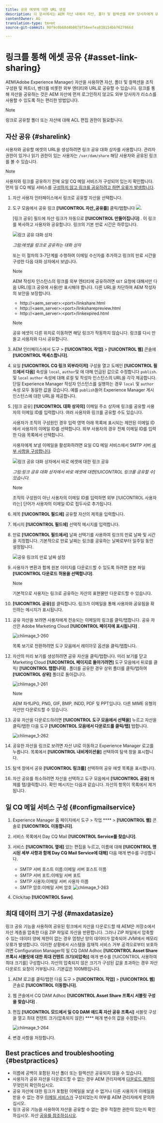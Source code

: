 ```yaml
---
title: 공유 에셋에 대한 URL 생성
description: 이 문서에서는 AEM 자산 내에서 자산, 폴더 및 컬렉션을 외부 당사자에게 URL로 공유하는 방법에 대해 설명합니다.
contentOwner: AG
translation-type: tm+mt
source-git-commit: 90f9c0b60d4b0878f56eefea838154bb7627066d

---
```



# 링크를 통해 에셋 공유 {#asset-link-sharing}

AEM(Adobe Experience Manager) 자산을 사용하면 자산, 폴더 및 컬렉션을 조직 구성원 및 파트너, 벤더를 비롯한 외부 엔티티와 URL로 공유할 수 있습니다. 링크를 통해 자산을 공유하는 것은 AEM 자산에 먼저 로그인하지 않고도 외부 당사자가 리소스를 사용할 수 있도록 하는 편리한 방법입니다.

>[!NOTE]
>
>링크로 공유할 폴더 또는 자산에 대해 ACL 편집 권한이 필요합니다.

## 자산 공유 {#sharelink}

사용자와 공유할 에셋의 URL을 생성하려면 링크 공유 대화 상자를 사용합니다. 관리자 권한이 있거나 읽기 권한이 있는 사용자는 `/var/dam/share` 해당 사용자와 공유된 링크를 볼 수 있습니다.

>[!NOTE]
>
>사용자와 링크를 공유하기 전에 요일 CQ 메일 서비스가 구성되어 있는지 확인합니다. 먼저 일 CQ 메일 서비스를 [구성하지 않고 링크를 공유하려고 하면 오류가 발생합니다](/help/assets/link-sharing.md#configmailservice).

1. 자산 사용자 인터페이스에서 링크로 공유할 자산을 선택합니다.
1. 도구 모음에서 공유 링크 **[!UICONTROL 자산_공유를]** 클릭/탭합니다 ![](assets/assets_share.png).

   [링크 공유] 필드에 자산 링크가 자동으로 **[!UICONTROL 만들어집니다]** . 이 링크를 복사하고 사용자와 공유합니다. 링크의 기본 만료 시간은 하루입니다.

   ![링크 공유 대화 상자](assets/Link-sharing-dialog-box.png)

   *그림:에셋을 링크로 공유하는 대화 상자*

   또는 이 절차의 3-7단계를 수행하여 이메일 수신자를 추가하고 링크의 만료 시간을 구성한 다음 대화 상자에서 보냅니다.

   >[!NOTE]
   >
   >AEM 작성자 인스턴스의 링크를 외부 엔티티에 공유하려면 `GET` 요청에 대해서만 다음 URL(링크 공유에 사용)만 표시해야 합니다. 다른 URL을 차단하여 AEM 작성자의 보안을 보장합니다.
   >
   >* http://&lt;aem_server>:&lt;port>/linkshare.html
   * http://&lt;aem_server>:&lt;port>/linksharepreview.html
   * http://&lt;aem_server>:&lt;port>/linkexpired.html


   >[!NOTE]
   공유 에셋이 다른 위치로 이동하면 해당 링크가 작동하지 않습니다. 링크를 다시 만들고 사용자와 다시 공유합니다.

1. AEM 인터페이스에서 도구 > **[!UICONTROL 작업]** > **[!UICONTROL 웹]** 콘솔에 **[!UICONTROL 액세스합니다]**.

1. 요일 **[!UICONTROL CQ 링크 외부라이저]** 구성을 열고 도메인 **[!UICONTROL 필드에서 다음]** 속성을 `local`, `author`및 에 대해 언급된 값으로 수정합니다 `publish`. 및 `local` `author` 속성에 대해 로컬 및 작성자 인스턴스의 URL을 각각 제공합니다. 단일 Experience Manager 작성자 인스턴스를 실행하는 경우 `local` 및 `author` 속성 모두 동일한 값을 갖습니다. 예를 `publish`들어 Experience Manager 게시 인스턴스에 대한 URL을 제공합니다.

1. [링크 공유] **[!UICONTROL 대화 상자의]** 이메일 주소 상자에 링크를 공유할 사용자의 이메일 ID를 입력합니다. 여러 사용자와 링크를 공유할 수도 있습니다.

   사용자가 조직의 구성원인 경우 입력 영역 아래 목록에 표시되는 제안된 이메일 ID에서 사용자의 이메일 ID를 선택합니다. 외부 사용자의 경우 전체 이메일 ID를 입력한 다음 목록에서 선택합니다.

   사용자에게 보낼 이메일을 활성화하려면 요일 CQ 메일 서비스에서 SMTP 서버 [세부 사항을 구성합니다](#configmailservice).

   ![링크 공유 대화 상자에서 바로 에셋에 대한 링크 공유](assets/Asset-Sharing-LinkShareDialog.png)

   *그림:링크 공유 대화 상자에서 바로 에셋에 대한[!UICONTROL 링크를 공유할 수]있습니다.*

   >[!NOTE]
   조직의 구성원이 아닌 사용자의 이메일 ID를 입력하면 외부 [!UICONTROL 사용자라는] 단어가 사용자의 이메일 ID로 접두사로 추가됩니다.

1. 제목 **[!UICONTROL 필드에]** 공유할 자산의 제목을 입력합니다.

1. 메시지 **[!UICONTROL 필드에]** 선택적 메시지를 입력합니다.

1. 만료 **[!UICONTROL 필드에서]** 날짜 선택기를 사용하여 링크의 만료 날짜 및 시간을 지정합니다. 기본적으로 만료 날짜는 링크를 공유하는 날짜로부터 일주일 동안 설정됩니다.

   ![공유 링크의 만료 날짜 설정](assets/Set-shared-link-expiration.png)

1. 사용자가 변환과 함께 원본 이미지를 다운로드할 수 있도록 하려면 원본 파일 **[!UICONTROL 다운로드 허용을 선택합니다]**.

   >[!NOTE]
   기본적으로 사용자는 링크로 공유하는 자산의 표현물만 다운로드할 수 있습니다.

1. **[!UICONTROL 공유]**&#x200B;를 클릭합니다. 링크가 이메일을 통해 사용자와 공유됨을 확인하는 메시지가 표시됩니다.
1. 공유 자산을 보려면 사용자에게 전송되는 이메일의 링크를 클릭/탭합니다. 공유 자산은 Adobe Marketing Cloud **[!UICONTROL 페이지에 표시됩니다]** .

   ![chlimage_1-260](assets/chlimage_1-545.png)

   목록 보기로 전환하려면 도구 모음에서 레이아웃 옵션을 클릭/탭합니다.

1. 자산의 미리 보기를 생성하려면 공유 자산을 클릭/탭합니다. 미리 보기를 닫고 Marketing Cloud **[!UICONTROL 페이지로 돌아가려면]** 도구 모음에서 뒤로를 클릭/ **[!UICONTROL 탭합니다]** . 폴더를 공유한 경우 상위 폴더를 클릭/탭하여 **[!UICONTROL 상위]** 폴더로 돌아갑니다.

   ![chlimage_1-261](assets/chlimage_1-546.png)

   >[!NOTE]
   AEM 파섹JPG, PNG, GIF, BMP, INDD, PDF 및 PPT입니다. 다른 MIME 유형의 자산만 다운로드할 수 있습니다.

1. 공유 자산을 다운로드하려면 **[!UICONTROL 도구 모음에서 선택을]** 누르고 자산을 클릭/탭한 다음 도구 **[!UICONTROL 모음에서 다운로드를 클릭/탭]** 탭합니다.

   ![chlimage_1-262](assets/chlimage_1-547.png)

1. 공유한 자산을 링크로 보려면 자산 UI로 이동하고 Experience Manager 로고를 누릅니다. 목록에서 **[!UICONTROL 내비게이션을]** 선택하여 탐색 창을 표시합니다.
1. 탐색 창에서 공유 **[!UICONTROL 링크를]** 선택하여 공유 에셋 목록을 표시합니다.
1. 자산 공유를 취소하려면 자산을 선택하고 도구 모음에서 **[!UICONTROL 공유]** 해제를 탭/클릭합니다. 확인 메시지는 다음과 같습니다. 자산의 항목이 목록에서 제거됩니다.

## 일 CQ 메일 서비스 구성 {#configmailservice}

1. Experience Manager 홈 페이지에서 도구 > 작업 **** > **[!UICONTROL 웹]** 콘솔로 **[!UICONTROL 이동합니다]**.
1. 서비스 목록에서 Day CQ Mail **[!UICONTROL Service를 찾습니다]**.
1. 서비스 **[!UICONTROL 옆에]** 있는 편집을 누르고, 이름에 대해 **[!UICONTROL 명시된 세부 사항과 함께 Day CQ Mail Service에 대해]** 다음 매개 변수를 구성합니다.

   * SMTP 서버 호스트 이름:이메일 서버 호스트 이름
   * SMTP 서버 포트:이메일 서버 포트
   * SMTP 사용자:이메일 서버 사용자 이름
   * SMTP 암호:이메일 서버 암호
   ![chlimage_1-263](assets/chlimage_1-548.png)

1. Click/tap **[!UICONTROL Save]**.

## 최대 데이터 크기 구성 {#maxdatasize}

링크 공유 기능을 사용하여 공유된 링크에서 자산을 다운로드할 때 AEM은 저장소에서 자산 계층을 압축한 다음 ZIP 파일로 자산을 반환합니다. 그러나 ZIP 파일에서 압축할 수 있는 데이터 양에 제한이 없는 경우 엄청난 양의 데이터가 압축되어 JVM에서 메모리 오류가 발생합니다. 이러한 상황에서 시스템을 잠재적 서비스 거부 공격으로부터 보호하려면 Configuration Manager의 일 CQ DAM Adhoc **[!UICONTROL Asset Share 프록시 서블릿에 대한 최대 컨텐트 크기(비압축)]** 매개 변수를 [!UICONTROL 사용하여 최대 크기를] 구성합니다. 자산의 압축되지 않은 크기가 구성된 값을 초과하는 경우 자산 다운로드 요청이 거부됩니다. 기본값은 100MB입니다.

1. AEM 로고를 클릭/탭한 다음 도구 > **[!UICONTROL 작업]** > **[!UICONTROL 웹]** 콘솔로 **[!UICONTROL 이동합니다]**.
1. 웹 콘솔에서 CQ DAM Adhoc **[!UICONTROL Asset Share 프록시 서블릿 구성을 찾습니다]** .
1. 편집 **[!UICONTROL 모드에서 일 CQ DAM 애드혹 자산 공유 프록시]** 서블릿 구성을 열고 최대 컨텐트 크기(압축되지 않은) **** 매개 변수의 값을 수정합니다.

   ![chlimage_1-264](assets/chlimage_1-549.png)

1. 변경 사항을 저장합니다.

## Best practices and troubleshooting {#bestpractices}

* 이름에 공백이 포함된 자산 폴더 또는 컬렉션은 공유되지 않을 수 있습니다.
* 사용자가 공유 자산을 다운로드할 수 없는 경우 AEM 관리자에게 [다운로드 제한이](#maxdatasize) 무엇인지 확인하십시오.
* 공유 자산에 대한 링크가 포함된 이메일을 보낼 수 없거나 다른 사용자가 이메일을 받을 수 없는 경우 [이메일 서비스가](#configmailservice) 구성되었는지 여부를 AEM 관리자에게 문의하십시오.
* 링크 공유 기능을 사용하여 자산을 공유할 수 없는 경우 적절한 권한이 있는지 확인하십시오. 자산 [공유를 참조하십시오](#sharelink).

